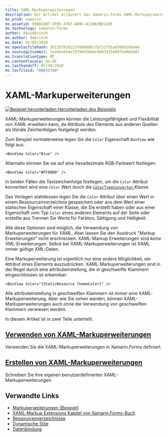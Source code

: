 ```yaml
---
title: XAML-Markuperweiterungen
description: Der Artikel erläutert das Xamarin.Forms-XAML-Markuperweiterungen verwenden, um die Leistungsfähigkeit und Flexibilität von XAML erweitern kann, da Attribute des Elements aus anderen Quellen als literale Zeichenfolgen festgelegt werden.
ms.prod: xamarin
ms.assetid: EB06C8B7-3FD5-47B7-A09C-A13063BD110F
ms.technology: xamarin-forms
author: davidbritch
ms.author: dabritch
ms.date: 01/05/2018
ms.openlocfilehash: 3b135f916225f896680cfb73175ba0568928be06
ms.sourcegitcommit: 3ea9ee034af9790d2b0dc0893435e997bd06e587
ms.translationtype: MT
ms.contentlocale: de-DE
ms.lasthandoff: 07/30/2019
ms.locfileid: "68655760"
---
```

# <a name="xaml-markup-extensions"></a>XAML-Markuperweiterungen

[![Beispiel herunterladen](~/media/shared/download.png) Herunterladen des Beispiels](https://docs.microsoft.com/samples/xamarin/xamarin-forms-samples/xaml-markupextensions)

XAML-Markuperweiterungen können die Leistungsfähigkeit und Flexibilität von XAML erweitern kann, da Attribute des Elements aus anderen Quellen als literale Zeichenfolgen festgelegt werden.

Zum Beispiel normalerweise legen Sie die `Color` Eigenschaft `BoxView` wie folgt aus:

```xaml
<BoxView Color="Blue" />
```

Alternativ können Sie sie auf eine hexadezimale RGB-Farbwert festlegen:

```xaml
<BoxView Color="#FF0080" />
```

In beiden Fällen die Textzeichenfolge festlegen, um die `Color` Attribut konvertiert wird eine `Color` Wert durch die [ `ColorTypeConverter` ](xref:Xamarin.Forms.ColorTypeConverter) Klasse.

Das Verlagen stattdessen legen Sie die `Color` Attribut über einen Wert in einem Ressourcenverzeichnis gespeichert oder aus dem Wert einer statischen Eigenschaft einer Klasse, die Sie erstellt haben oder aus einer Eigenschaft vom Typ `Color` eines anderen Elements auf der Seite oder erstellte aus Trennen Sie Werte für Farbton, Sättigung und Helligkeit.

Alle diese Optionen sind möglich, die Verwendung von Markuperweiterungen für XAML. Aber lassen Sie den Ausdruck "Markup Erweiterungen" nicht erschrecken: XAML-Markup Erweiterungen sind *keine* XML-Erweiterungen. Selbst bei XAML-Markuperweiterungen ist XAML immer gültige XML-Daten.

Eine Markuperweiterung ist eigentlich nur eine andere Möglichkeit, ein Attribut eines Elements auszudrücken. XAML-Markuperweiterungen sind in der Regel durch eine attributeinstellung, die in geschweifte Klammern eingeschlossen ist erkennbar:

```xaml
<BoxView Color="{StaticResource themeColor}" />
```

Alle attributeinstellung in geschweiften Klammern ist *immer* eine XAML-Markuperweiterung. Aber wie Sie sehen werden, können XAML-Markuperweiterungen auch ohne die Verwendung von geschweiften Klammern verwiesen werden.

In diesem Artikel ist in zwei Teile unterteilt:

## <a name="consuming-xaml-markup-extensionsconsumingmd"></a>[Verwenden von XAML-Markuperweiterungen](consuming.md)  

Verwenden Sie die XAML-Markuperweiterungen in Xamarin.Forms definiert.

## <a name="creating-xaml-markup-extensionscreatingmd"></a>[Erstellen von XAML-Markuperweiterungen](creating.md)

Schreiben Sie Ihre eigenen benutzerdefinierten XAML-Markuperweiterungen.



## <a name="related-links"></a>Verwandte Links

- [Markuperweiterungen (Beispiel)](https://docs.microsoft.com/samples/xamarin/xamarin-forms-samples/xaml-markupextensions)
- [XAML-Markup Extensions Kapitel von Xamarin.Forms-Buch](~/xamarin-forms/creating-mobile-apps-xamarin-forms/summaries/chapter10.md)
- [Ressourcenverzeichnisse](~/xamarin-forms/xaml/resource-dictionaries.md)
- [Dynamische Stile](~/xamarin-forms/user-interface/styles/dynamic.md)
- [Datenbindung](~/xamarin-forms/app-fundamentals/data-binding/index.md)

